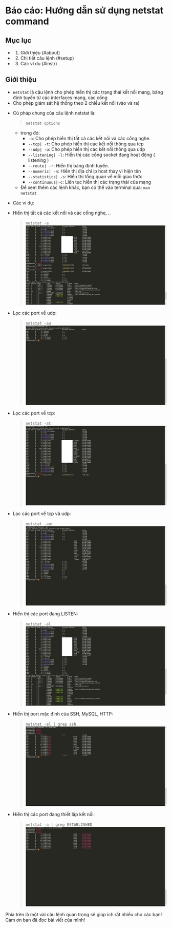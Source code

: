 # Báo cáo: Hướng dẫn sử dụng netstat command

## Mục lục
- 1. Giới thiệu (#about)
- 2. Chi tiết câu lệnh (#setup)
- 3. Các ví dụ (#instr)

## Giới thiệu
<a name="about"></a>
- `netstat` là câu lệnh cho phép hiển thị các trạng thái kết nối mạng, bảng định tuyến từ các interfaces mạng, các cổng
- Cho phép giám sát hệ thống theo 2 chiều kết nối (vào và ra) 


<a name="setup"></a>
- Cú pháp chung của câu lệnh netstat là:
	> `netstat options`

	+ trong đó:
		- `-a`: Cho phép hiển thị tất cả các kết nối và các cổng nghe.
		- `--tcp| -t`: Cho phép hiển thị các kết nối thông qua tcp
		- `--udp| -u`: Cho phép hiển thị các kết nối thông qua udp
		- `--listening| -l`: Hiển thị các cổng socket đang hoạt động ( listening )
		- `--route| -r`: Hiển thị bảng định tuyến.
		- `--numeric| -n`: Hiển thị địa chỉ ip host thay vì hiện tên
		- `--statistics| -s`: Hiển thị tổng quan về mỗi giao thức
		- `--continuous|-c`: Liên tục hiển thị các trạng thái của mạng
	+ Để xem thêm các lệnh khác, bạn có thể vào terminal qua: `man netstat`


<a name="instr"></a>
- Các ví dụ:

+ Hiển thị tất cả các kết nối và các cổng nghe, ..
	> `netstat -a`
		![netstat-a](../../images/TVBO/netstat/netstat-a.png)

+ Lọc các port về udp:
	> `netstat -au`
		![netstat-au](../../images/TVBO/netstat/netstat-au.png)

+ Lọc các port về tcp:
	> `netstat -at`
		![netstat-at](../../images/TVBO/netstat/netstat-at.png)

+ Lọc các port về tcp và udp:
	> `netstat -aut`
		![netstat-aut](../../images/TVBO/netstat/netstat-aut.png)

+ Hiển thị các port đang LISTEN:
	> `netstat -al`
		![netstat-al](../../images/TVBO/netstat/netstat-al.png)

+ Hiển thị port mặc định của SSH, MySQL, HTTP:
	> `netstat -al | grep ssh`
		![netstat-ssh](../../images/TVBO/netstat/netstat-ssh.png)

+ Hiển thị các port đang thiết lập kết nối:
	> `netstat -a | grep ESTABLISHED`
		![netstat-est](../../images/TVBO/netstat/netstat-est.png)

Phía trên là một vài câu lệnh quan trọng sẽ giúp ích rất nhiều cho các bạn! Cảm ơn bạn đã đọc bài viết của mình!
